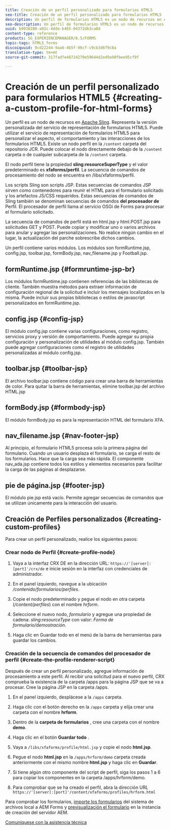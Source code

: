 ```yaml
---
title: Creación de un perfil personalizado para formularios HTML5
seo-title: Creación de un perfil personalizado para formularios HTML5
description: Un perfil de formularios HTML5 es un nodo de recursos en Apache Sling. Representa una versión personalizada del servicio de procesamiento de formularios HTML5.
seo-description: Un perfil de formularios HTML5 es un nodo de recursos en Apache Sling. Representa una versión personalizada del servicio de procesamiento de formularios HTML5.
uuid: b9938280-a92c-4dde-b465-04372db3ca8d
content-type: reference
products: SG_EXPERIENCEMANAGER/6.5/FORMS
topic-tags: hTML5_forms
discoiquuid: 9cd22244-9aa6-4b5f-96cf-c9cb3d6f9c8a
translation-type: tm+mt
source-git-commit: 317fadfe48724270e59644d2ed9a90fbee95cf9f

---
```



# Creación de un perfil personalizado para formularios HTML5 {#creating-a-custom-profile-for-html-forms}

Un perfil es un nodo de recursos en [Apache Sling](https://sling.apache.org/). Representa la versión personalizada del servicio de representación de formularios HTML5. Puede utilizar el servicio de representación de formularios HTML5 para personalizar el aspecto, el comportamiento y las interacciones de los formularios HTML5. Existe un nodo perfil en la `/content` carpeta del repositorio JCR. Puede colocar el nodo directamente debajo de la `/content` carpeta o de cualquier subcarpeta de la `/content` carpeta.

El nodo perfil tiene la propiedad **sling:resourceSuperType** y el valor predeterminado es **xfaforms/perfil**. La secuencia de comandos de procesamiento del nodo se encuentra en /libs/xfaforms/perfil.

Los scripts Sling son scripts JSP. Estas secuencias de comandos JSP sirven como contenedores para reunir el HTML para el formulario solicitado y los artefactos JS/CSS requeridos. Estas secuencias de comandos de Sling también se denominan secuencias de comandos **del procesador de** Perfil. El procesador de perfil llama al servicio OSGi de Forms para procesar el formulario solicitado.

La secuencia de comandos de perfil está en html.jsp y html.POST.jsp para solicitudes GET y POST. Puede copiar y modificar uno o varios archivos para anular y agregar las personalizaciones. No realice ningún cambio en el lugar, la actualización del parche sobrescribe dichos cambios.

Un perfil contiene varios módulos. Los módulos son formRuntime.jsp, config.jsp, toolbar.jsp, formBody.jsp, nav_filename.jsp y Football.jsp.

## formRuntime.jsp {#formruntime-jsp-br}

Los módulos formRuntime.jsp contienen referencias de las bibliotecas de cliente. También muestra métodos para extraer información de configuración regional de la solicitud e incluir los mensajes localizados en la misma. Puede incluir sus propias bibliotecas o estilos de javascript personalizados en formRuntime.jsp.

## config.jsp {#config-jsp}

El módulo config.jsp contiene varias configuraciones, como registro, servicios proxy y versión de comportamiento. Puede agregar su propia configuración y personalización de utilidades al módulo config.jsp. También puede agregar configuraciones como el registro de utilidades personalizadas al módulo config.jsp.

## toolbar.jsp {#toolbar-jsp}

El archivo toolbar.jsp contiene código para crear una barra de herramientas de color. Para quitar la barra de herramientas, elimine toolbar.jsp del archivo HTML.jsp

## formBody.jsp {#formbody-jsp}

El módulo formBody.jsp es para la representación HTML del formulario XFA.

## nav_filename.jsp {#nav-footer-jsp}

Al principio, el formulario HTML5 procesa solo la primera página del formulario. Cuando un usuario desplaza el formulario, se carga el resto de los formularios. Hace que la carga sea más rápida. El componente nav_ada.jsp contiene todos los estilos y elementos necesarios para facilitar la carga de las páginas al desplazarse.

## pie de página.jsp {#footer-jsp}

El módulo pie.jsp está vacío. Permite agregar secuencias de comandos que se utilizan únicamente para la interacción del usuario.

## Creación de Perfiles personalizados {#creating-custom-profiles}

Para crear un perfil personalizado, realice los siguientes pasos:

### Crear nodo de Perfil {#create-profile-node}

1. Vaya a la interfaz CRX DE en la dirección URL: `https://'[server]:[port]'/crx/de` e inicie sesión en la interfaz con credenciales de administrador.

1. En el panel izquierdo, navegue a la ubicación */contenido/formularios/perfiles*.

1. Copie el nodo predeterminado y pegue el nodo en otra carpeta (*/content/perfiles*) con el nombre *hrform*.

1. Seleccione el nuevo nodo, *formulario* y agregue una propiedad de cadena: *sling:resourceType* con valor: *Forma de formulario/demostración*.

1. Haga clic en Guardar todo en el menú de la barra de herramientas para guardar los cambios.

### Creación de la secuencia de comandos del procesador de perfil {#create-the-profile-renderer-script}

Después de crear un perfil personalizado, agregue información de procesamiento a este perfil. Al recibir una solicitud para el nuevo perfil, CRX comprueba la existencia de la carpeta /apps para la página JSP que se va a procesar. Cree la página JSP en la carpeta /apps.

1. En el panel izquierdo, desplácese a la `/apps` carpeta.
1. Haga clic con el botón derecho en la `/apps` carpeta y elija crear una carpeta con el nombre **hrform**.
1. Dentro de la **carpeta de formularios** , cree una carpeta con el nombre **demo**.
1. Haga clic en el botón **Guardar todo** .
1. Vaya a `/libs/xfaforms/profile/html.jsp` y copie el nodo **html.jsp**.
1. Pegue el nodo **html.jsp** en la `/apps/hrform/demo` carpeta creada anteriormente con el mismo nombre **html.jsp** y haga clic en **Guardar**.
1. Si tiene algún otro componente del script de perfil, siga los pasos 1 a 6 para copiar los componentes en la carpeta /apps/hrform/demo.

1. Para comprobar que se ha creado el perfil, abra la dirección URL `https://'[server]:[port]'/content/xfaforms/profiles/hrform.html`

Para comprobar los formularios, [importe los formularios](/help/forms/using/get-xdp-pdf-documents-aem.md) del sistema de archivos local a AEM Forms y [previsualización el formulario](/help/forms/using/previewing-forms.md) en la instancia de creación del servidor AEM.

[Comuníquese con la asistencia técnica](https://www.adobe.com/account/sign-in.supportportal.html)
